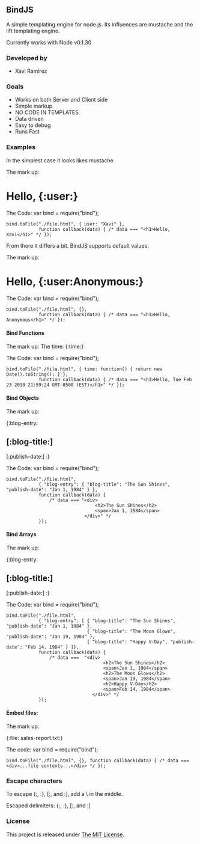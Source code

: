 ## BindJS

A simple templating engine for node js.  Its influences are mustache and the lift templating engine.

Currently works with Node v0.1.30

### Developed by
* Xavi Ramirez

### Goals
* Works on both Server and Client side
* Simple markup
* NO CODE IN TEMPLATES
* Data driven
* Easy to debug
* Runs Fast

### Examples
In the simplest case it looks likes mustache

The mark up:
    <h1>Hello, {:user:}</h1>

The Code:
    var bind = require("bind");

    bind.toFile("./file.html", { user: "Xavi" },
                function callback(data) { /* data === "<h1>Hello, Xavi</h1>" */ });

From there it differs a bit.  BindJS supports default values:

The mark up:
    <h1>Hello, {:user:Anonymous:}</h1>

The Code:
    var bind = require("bind");
    
    bind.toFile("./file.html", {},
                function callback(data) { /* data === "<h1>Hello, Anonymous</h1>" */ });


#### Bind Functions

The mark up:
    <span>The time: {:time:}</span>

The Code:
    var bind = require("bind");

    bind.toFile("./file.html", { time: function() { return new Date().toString(); } },
                function callback(data) { /* data === "<h1>Hello, Tue Feb 23 2010 21:59:24 GMT-0500 (EST)</h1>" */ });

#### Bind Objects
    
The mark up:
    <div>{:blog-entry:
        <h2>[:blog-title:]</h2>
        <span>[:publish-date:]</span>
    :}
    </div>
 
The Code:
    var bind = require("bind");

    bind.toFile("./file.html", 
                { "blog-entry": { "blog-title": "The Sun Shines", "publish-date": "Jan 1, 1984" } },
                function callback(data) { 
                    /* data === "<div>
                                     <h2>The Sun Shines</h2>
                                     <span>Jan 1, 1984</span>
                                 </div>" */ 
                });

#### Bind Arrays

The mark up:
    <div>{:blog-entry:
        <h2>[:blog-title:]</h2>
        <span>[:publish-date:]</span>
    :}
    </div>

The Code:
    var bind = require("bind");

    bind.toFile("./file.html", 
                { "blog-entry": [ { "blog-title": "The Sun Shines", "publish-date": "Jan 1, 1984" },
                                  { "blog-title": "The Moon Glows", "publish-date": "Jan 19, 1984" },
                                  { "blog-title": "Happy V-Day", "publish-date": "Feb 14, 1984" } ]},
                function callback(data) { 
                    /* data ===  "<div>
                                        <h2>The Sun Shines</h2>
                                        <span>Jan 1, 1984</span>
                                        <h2>The Moon Glows</h2>
                                        <span>Jan 19, 1984</span>
                                        <h2>Happy V-Day</h2>
                                        <span>Feb 14, 1984</span>
                                    </div>" */ 
                });

#### Embed files:

The mark up:
    <div>{:file: sales-report.txt:}</div>
    
The code:
    var bind = require("bind");

    bind.toFile("./file.html", {}, function callback(data) { /* data === <div>...file contents...</div> */ });
    
### Escape characters

To escape {:, :}, [:, and :], add a \ in the middle.

Escaped delimiters: {\:, :\}, [\:, and :\]

### License
This project is released under [The MIT License](http://www.opensource.org/licenses/mit-license.php).